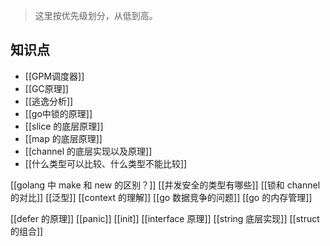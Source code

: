
> 这里按优先级划分，从低到高。

## 知识点
- [[GPM调度器]]  
- [[GC原理]]
- [[逃逸分析]]
- [[go中锁的原理]]
- [[slice 的底层原理]]
- [[map 的底层原理]]
- [[channel 的底层实现以及原理]]
- [[什么类型可以比较、什么类型不能比较]]

[[golang 中 make 和 new 的区别？]]
[[并发安全的类型有哪些]]
[[锁和 channel 的对比]]
[[泛型]]
[[context 的理解]]
[[go 数据竞争的问题]]
[[go 的内存管理]]


[[defer 的原理]]
[[panic]]
[[init]]
[[interface 原理]]
[[string 底层实现]]
[[struct 的组合]]

